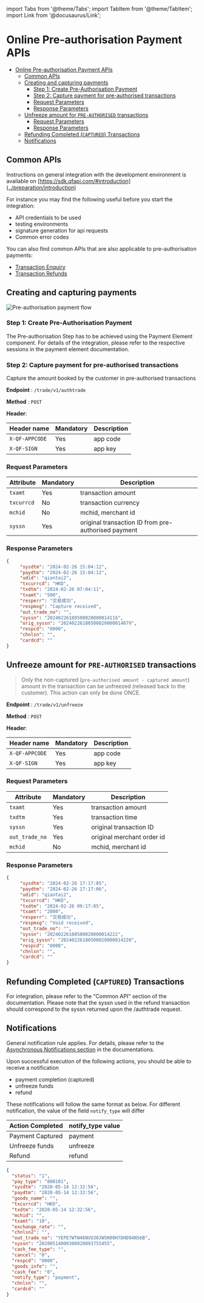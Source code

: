 import Tabs from '@theme/Tabs';
import TabItem from '@theme/TabItem';
import Link from '@docusaurus/Link';

# Online Pre-authorisation Payment APIs

- [Online Pre-authorisation Payment APIs](#online-pre-authorisation-payment-apis)
	- [Common APIs](#common-apis)
	- [Creating and capturing payments](#creating-and-capturing-payments)
		- [Step 1: Create Pre-Authorisation Payment](#step-1-create-pre-authorisation-payment)
		- [Step 2: Capture payment for pre-authorised transactions](#step-2-capture-payment-for-pre-authorised-transactions)
		- [Request Parameters](#request-parameters)
		- [Response Parameters](#response-parameters)
	- [Unfreeze amount for `PRE-AUTHORISED` transactions](#unfreeze-amount-for-pre-authorised-transactions)
		- [Request Parameters](#request-parameters-1)
		- [Response Parameters](#response-parameters-1)
	- [Refunding Completed (`CAPTURED`) Transactions](#refunding-completed-captured-transactions)
	- [Notifications](#notifications)

## Common APIs

Instructions on general integration with the development environment is available on [https://sdk.qfapi.com/#introduction](../preparation/introduction)

For instance you may find the following useful before you start the integration:

- API credentials to be used
- testing environments
- signature generation for api requests
- Common error codes

You can also find common APIs that are also applicable to pre-authorisation payments:

- [Transaction Enquiry](../common-api/transaction-enquiry)
- [Transaction Refunds](../common-api/refunds)

## Creating and capturing payments

![Pre-authorisation payment flow](https://www.plantuml.com/plantuml/png/XOynJWKX441xJZ6r2HUmCDzu0HihOp61mIM1WSpE57fwTv4biJ0_eHZ8UpouxOgYLelRSYIWslKB8kr1SjVSsBq_V83tJ_0gz6owDSdV51-X2tcSUpn1m33uFzmmNx2hoIc5t-b_z8sJ48s0pN72SAnafG3MPgoEcn8KIWejhOBRhVSc2Xr5CvOhw8WZd8Qxo54xlhOExjU5AcRE_0dSs8VfpVU0M_Aw-dPKhPOV)

### Step 1: Create Pre-Authorisation Payment

The Pre-authorisation Step has to be achieved using the Payment Element component. For details of the integration, please refer to the respective sessions in the payment element documentation.

### Step 2: Capture payment for pre-authorised transactions

Capture the amount booked by the customer in pre-authorised transactions

**Endpoint** :   `/trade/v1/authtrade`

**Method** : `POST`

**Header**:

| Header name    | Mandatory | Description |
| -------------- | --------- | ----------- |
| `X-QF-APPCODE` | Yes 	     | app code    |
| `X-QF-SIGN`    | Yes 	     | app key 	   |

### Request Parameters

| Attribute      | Mandatory | Description       								   |
| -------------- | --------- | --------------------------------------------------- |
| `txamt`        | Yes    	 | transaction amount 								   |
| `txcurrcd`     | No    	 | transaction currency 							   |
| `mchid`        | No    	 | mchid, merchant id 								   |
| `syssn`        | Yes    	 | original transaction ID from pre-authorised payment |

### Response Parameters

```json
{
	 "sysdtm": "2024-02-26 15:04:12",
	 "paydtm": "2024-02-26 15:04:12",
	 "udid": "qiantai2",
	 "txcurrcd": "HKD",
	 "txdtm": "2024-02-26 07:04:11",
	 "txamt": "500",
	 "resperr": "交易成功",
	 "respmsg": "Capture received",
	 "out_trade_no": "",
	 "syssn": "20240226180500020000014116",
	 "orig_syssn": "20240226180500020000014079",
	 "respcd": "0000",
	 "chnlsn": "",
	 "cardcd": ""
}
```

## Unfreeze amount for `PRE-AUTHORISED` transactions

>Only the non-captured (`pre-authorised amount - captured amount`) amount in the transaction can be unfreezed (released back to the customer). This action can only be done ONCE.

**Endpoint** :   `/trade/v1/unfreeze`

**Method** : `POST`

**Header**:

| Header name    | Mandatory | Description |
| -------------- | --------- | ----------- |
| `X-QF-APPCODE` | Yes 		 | app code    |
| `X-QF-SIGN` 	 | Yes 		 | app key 	   |

### Request Parameters

| Attribute      | Mandatory | Description        		  |
| -------------- | --------- | -------------------------- |
| `txamt`        | Yes    	 | transaction amount 		  |
| `txdtm`        | Yes    	 | transaction time 		  |
| `syssn`        | Yes    	 | original transaction ID 	  |
| `out_trade_no` | Yes    	 | original merchant order id |
| `mchid`        | No   	 | mchid, merchant id 		  |

### Response Parameters

```json
{
	 "sysdtm": "2024-02-26 17:17:05",
	 "paydtm": "2024-02-26 17:17:06",
	 "udid": "qiantai2",
	 "txcurrcd": "HKD",
	 "txdtm": "2024-02-26 09:17:05",
	 "txamt": "2000",
	 "resperr": "交易成功",
	 "respmsg": "Void received",
	 "out_trade_no": "",
	 "syssn": "20240226180500020000014222",
	 "orig_syssn": "20240226180500020000014220",
	 "respcd": "0000",
	 "chnlsn": "",
	 "cardcd": ""
}
```

## Refunding Completed (`CAPTURED`) Transactions

For integration, please refer to the "Common API" section of the documentation. Please note that the syssn used in the refund transaction should correspond to the syssn returned upon the /authtrade request.

## Notifications

General notification rule applies. For details, please refer to the [Asynchronous Notifications section](../common-api/asynchronous-notification) in the documentations.

Upon successful execution of the following actions, you should be able to receive a notification

- payment completion (captured)
- unfreeze funds
- refund

These notifications will follow the same format as below. For different notification, the value of the field `notify_type` will differ

| Action Completed | notify_type value |
| ---------------- | ----------------- |
| Payment Captured | payment 		   |
| Unfreeze funds   | unfreeze 		   |
| Refund 		   | refund 		   |

```json
{
  "status": "1",
  "pay_type": "800101",
  "sysdtm": "2020-05-14 12:32:56",
  "paydtm": "2020-05-14 12:33:56",
  "goods_name": "",
  "txcurrcd": "HKD",
  "txdtm": "2020-05-14 12:32:56",
  "mchid": "",
  "txamt": "10",
  "exchange_rate": "",
  "chnlsn2": "",
  "out_trade_no": "YEPE7WTW46NVU30JW5N90H7DHD94N56B",
  "syssn": "20200514000300020093755455",
  "cash_fee_type": "",
  "cancel": "0",
  "respcd": "0000",
  "goods_info": "",
  "cash_fee": "0",
  "notify_type": "payment",
  "chnlsn": "",
  "cardcd": ""
}
```
